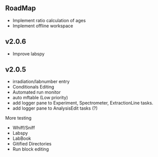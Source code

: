 RoadMap
----------------

 - Implement ratio calculation of ages
 - Implement offline workspace

v2.0.6
----------------
 - Improve labspy
 
v2.0.5
----------------
 - irradiation/labnumber entry
 - Conditionals Editing
 - Automated run monitor
 - auto mftable (Low priority)
 - add logger pane to Experiment, Spectrometer, ExtractionLine tasks.
 - add logger pane to AnalysisEdit tasks (?)
 
 
 More testing
 - Whiff/Sniff
 - Labspy
 - LabBook
 - Gitified Directories
 - Run block editing
 
 